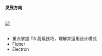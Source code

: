 <!--
 * @Author: your name
 * @Date: 2021-02-20 13:00:37
 * @LastEditTime: 2021-02-20 13:45:05
 * @LastEditors: Please set LastEditors
 * @Description: In User Settings Edit
 * @FilePath: /GitHub/technology-stack/职业规划/展望2021.md
-->

#### 发展方向

<br>

<img src="./images/1.png" />

<br>

<br>

- 重点掌握 TS 高级技巧，理解并运用设计模式
- Flutter
- Electron
